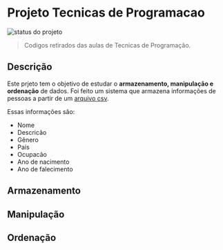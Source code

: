 # Projeto Tecnicas de Programacao 

![status do projeto](https://img.shields.io/badge/STATUS-EM%20DESENVOLVIMENTO-orange)


> Codigos retirados das aulas de Tecnicas de Programação.
## Descrição
Este prjeto tem o objetivo de estudar o **armazenamento, manipulação e ordenação** de dados.
Foi feito um sistema que armazena informações de pessoas a partir de um [arquivo csv](https://www.kaggle.com/datasets/imoore/age-dataset?resource=download).

Essas informações são:
- Nome 
- Descricão
- Gênero
- País
- Ocupacão
- Ano de nacimento
- Ano de falecimento

## Armazenamento

## Manipulação

## Ordenação
